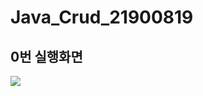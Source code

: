 # Java_Crud_21900819

## 0번 실행화면
<img src='https://github.com/cplife7816/Java_Crud_21900819/blob/master/screenshots/0%EB%B2%88.png'> 
